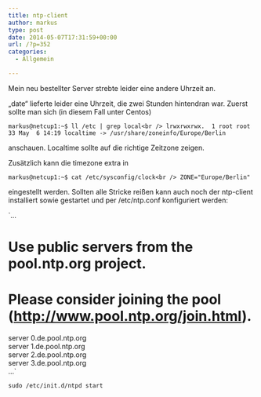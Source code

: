 ```yaml
---
title: ntp-client
author: markus
type: post
date: 2014-05-07T17:31:59+00:00
url: /?p=352
categories:
  - Allgemein

---
```

Mein neu bestellter Server strebte leider eine andere Uhrzeit an.
  
&#8222;date&#8220; lieferte leider eine Uhrzeit, die zwei Stunden hintendran war. Zuerst sollte man sich (in diesem Fall unter Centos)
  
`markus@netcup1:~$ ll /etc | grep local<br />
lrwxrwxrwx.  1 root root   33 May  6 14:19 localtime -> /usr/share/zoneinfo/Europe/Berlin`
  
anschauen. Localtime sollte auf die richtige Zeitzone zeigen.
  
Zusätzlich kann die timezone extra in
  
`markus@netcup1:~$ cat /etc/sysconfig/clock<br />
ZONE="Europe/Berlin"`
  
eingestellt werden. Sollten alle Stricke reißen kann auch noch der ntp-client installiert sowie gestartet und per /etc/ntp.conf konfiguriert werden:
  
`...<br />
# Use public servers from the pool.ntp.org project.<br />
# Please consider joining the pool (http://www.pool.ntp.org/join.html).<br />
server 0.de.pool.ntp.org<br />
server 1.de.pool.ntp.org<br />
server 2.de.pool.ntp.org<br />
server 3.de.pool.ntp.org<br />
...`
  
`sudo /etc/init.d/ntpd start`